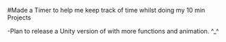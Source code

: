 #Made a Timer to help  me keep track of time whilst doing my 10 min Projects 

-Plan to release a Unity version of with more functions and animation. ^_^
